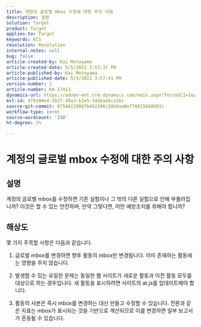 ```yaml
---
title: 계정의 글로벌 mbox 수정에 대한 주의 사항
description: 설명
solution: Target
product: Target
applies-to: Target
keywords: KCS
resolution: Resolution
internal-notes: null
bug: false
article-created-by: Kai Motoyama
article-created-date: 5/5/2022 3:53:37 PM
article-published-by: Kai Motoyama
article-published-date: 5/5/2022 3:57:41 PM
version-number: 2
article-number: KA-17413
dynamics-url: https://adobe-ent.crm.dynamics.com/main.aspx?forceUCI=1&pagetype=entityrecord&etn=knowledgearticle&id=2a81d185-8bcc-ec11-a7b5-6045bd00d995
exl-id: 4f0a94e4-182f-48a3-b1e5-34deaebca16c
source-git-commit: 0f546139887bd42346c58b8aa0ef76015688601c
workflow-type: tm+mt
source-wordcount: '150'
ht-degree: 2%

---
```


# 계정의 글로벌 mbox 수정에 대한 주의 사항

## 설명

계정의 글로벌 mbox를 수정하면 기존 실험이나 그 밖의 다른 실험으로 인해 부풀려집니까? 이것은 할 수 있는 안전하며, 만약 그렇다면, 어떤 예방조치를 취해야 합니까?

## 해상도

몇 가지 주목할 사항은 다음과 같습니다.

1. 글로벌 mbox를 변경하면 향후 활동의 mbox만 변경됩니다. 이미 존재하는 활동에는 영향을 주지 않습니다.

1. 발생할 수 있는 유일한 문제는 동일한 웹 사이트가 새로운 활동과 이전 활동 모두를 대상으로 하는 경우입니다. 새 활동을 표시하려면 사이트의 at.js를 업데이트해야 합니다.

1. 활동의 사본은 즉시 mbox를 변경하는 대신 만들고 수정할 수 있습니다. 전환과 같은 지표는 mbox가 표시되는 것을 기반으로 계산되므로 이를 변경하면 일부 보고서가 혼동될 수 있습니다.
